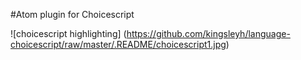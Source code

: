 #Atom plugin for Choicescript

![choicescript highlighting]
(https://github.com/kingsleyh/language-choicescript/raw/master/.README/choicescript1.jpg)
